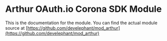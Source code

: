 # Arthur OAuth.io Corona SDK Module

This is the documentation for the module. You can find the actual module source at [https://github.com/develephant/mod_arthur](https://github.com/develephant/mod_arthur)
